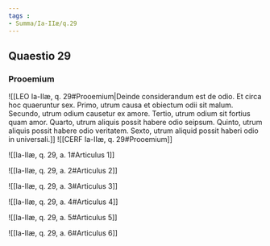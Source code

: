 ```yaml
---
tags : 
- Summa/Ia-IIæ/q.29
---
```


## Quaestio 29

### Prooemium

![[LEO Ia-IIæ, q. 29#Prooemium|Deinde considerandum est de odio. Et circa hoc quaeruntur sex. Primo, utrum causa et obiectum odii sit malum. Secundo, utrum odium causetur ex amore. Tertio, utrum odium sit fortius quam amor. Quarto, utrum aliquis possit habere odio seipsum. Quinto, utrum aliquis possit habere odio veritatem. Sexto, utrum aliquid possit haberi odio in universali.]]
![[CERF Ia-IIæ, q. 29#Prooemium]]

![[Ia-IIæ, q. 29, a. 1#Articulus 1]]

![[Ia-IIæ, q. 29, a. 2#Articulus 2]]

![[Ia-IIæ, q. 29, a. 3#Articulus 3]]

![[Ia-IIæ, q. 29, a. 4#Articulus 4]]

![[Ia-IIæ, q. 29, a. 5#Articulus 5]]

![[Ia-IIæ, q. 29, a. 6#Articulus 6]]

